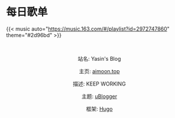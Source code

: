 # 每日歌单


<!-- {{< music auto="https://music.163.com/#/playlist?id=2829816518" >}} -->
<!-- {{< music auto="https://music.163.com/#/playlist?id=2829816518" theme="#2d96bd" >}} -->
{{< music auto="https://music.163.com/#/playlist?id=2972747860" theme="#2d96bd" >}}

</br>

<div>
<center>


站名: Yasin's Blog

主页: [aimoon.top](aimoon.top)

描述: KEEP WORKING

主题: [uBlogger](https://github.com/uPagge/uBlogger)

框架: [Hugo](https://github.com/gohugoio/hugo)



</center>

</div>

